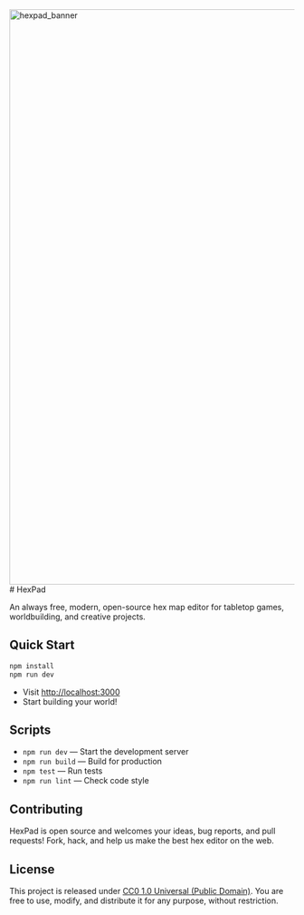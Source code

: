 <img width="2800" height="1015" alt="hexpad_banner" src="https://github.com/user-attachments/assets/3290df9e-38e8-47b5-9479-88afc9f97d21" />
# HexPad

An always free, modern, open-source hex map editor for tabletop games, worldbuilding, and creative projects.

## Quick Start

```bash
npm install
npm run dev
```

- Visit [http://localhost:3000](http://localhost:3000)
- Start building your world!

## Scripts

- `npm run dev` — Start the development server
- `npm run build` — Build for production
- `npm test` — Run tests
- `npm run lint` — Check code style

## Contributing

HexPad is open source and welcomes your ideas, bug reports, and pull requests! Fork, hack, and help us make the best hex editor on the web.

## License

This project is released under [CC0 1.0 Universal (Public Domain)](https://creativecommons.org/publicdomain/zero/1.0/). You are free to use, modify, and distribute it for any purpose, without restriction.
